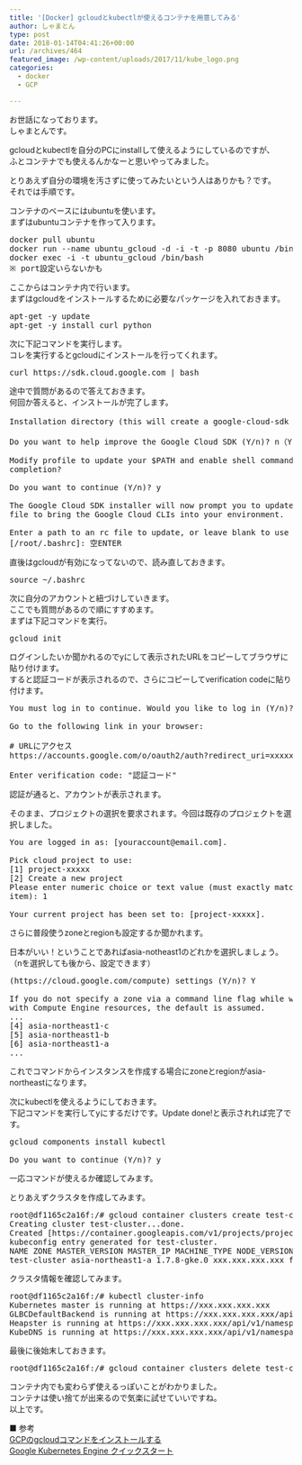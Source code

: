 ```yaml
---
title: '[Docker] gcloudとkubectlが使えるコンテナを用意してみる'
author: しゃまとん
type: post
date: 2018-01-14T04:41:26+00:00
url: /archives/464
featured_image: /wp-content/uploads/2017/11/kube_logo.png
categories:
  - docker
  - GCP

---
```

お世話になっております。  
しゃまとんです。

gcloudとkubectlを自分のPCにinstallして使えるようにしているのですが、  
ふとコンテナでも使えるんかなーと思いやってみました。

とりあえず自分の環境を汚さずに使ってみたいという人はありかも？です。  
それでは手順です。

コンテナのベースにはubuntuを使います。  
まずはubuntuコンテナを作って入ります。

<pre class="lang:default decode:true ">docker pull ubuntu
docker run --name ubuntu_gcloud -d -i -t -p 8080 ubuntu /bin/bash
docker exec -i -t ubuntu_gcloud /bin/bash
※ port設定いらないかも</pre>

ここからはコンテナ内で行います。  
まずはgcloudをインストールするために必要なパッケージを入れておきます。

<pre class="lang:default decode:true ">apt-get -y update
apt-get -y install curl python</pre>

次に下記コマンドを実行します。  
コレを実行するとgcloudにインストールを行ってくれます。

<pre class="lang:default decode:true ">curl https://sdk.cloud.google.com | bash</pre>

途中で質問があるので答えておきます。  
何回か答えると、インストールが完了します。

<pre class="lang:default decode:true">Installation directory (this will create a google-cloud-sdk subdirectory) (/root): 空ENTER

Do you want to help improve the Google Cloud SDK (Y/n)? n（Yでもいいです）

Modify profile to update your $PATH and enable shell command
completion?

Do you want to continue (Y/n)? y

The Google Cloud SDK installer will now prompt you to update an rc
file to bring the Google Cloud CLIs into your environment.

Enter a path to an rc file to update, or leave blank to use
[/root/.bashrc]: 空ENTER
</pre>

直後はgcloudが有効になってないので、読み直しておきます。

<pre class="lang:default decode:true ">source ~/.bashrc</pre>

次に自分のアカウントと紐づけしていきます。  
ここでも質問があるので順にすすめます。  
まずは下記コマンドを実行。

<pre class="lang:default decode:true ">gcloud init</pre>

ログインしたいか聞かれるのでyにして表示されたURLをコピーしてブラウザに貼り付けます。  
すると認証コードが表示されるので、さらにコピーしてverification codeに貼り付けます。

<pre class="lang:default decode:true">You must log in to continue. Would you like to log in (Y/n)? y

Go to the following link in your browser:

# URLにアクセス
https://accounts.google.com/o/oauth2/auth?redirect_uri=xxxxxxxxxxxxxxxxxxx

Enter verification code: "認証コード"</pre>

認証が通ると、アカウントが表示されます。

そのまま、プロジェクトの選択を要求されます。今回は既存のプロジェクトを選択しました。

<pre class="lang:default decode:true ">You are logged in as: [youraccount@email.com].

Pick cloud project to use:
[1] project-xxxxx
[2] Create a new project
Please enter numeric choice or text value (must exactly match list
item): 1

Your current project has been set to: [project-xxxxx].</pre>

さらに普段使うzoneとregionも設定するか聞かれます。

日本がいい！ということであればasia-notheast1のどれかを選択しましょう。  
（nを選択しても後から、設定できます）

<pre class="lang:default decode:true">(https://cloud.google.com/compute) settings (Y/n)? Y

If you do not specify a zone via a command line flag while working
with Compute Engine resources, the default is assumed.
...
[4] asia-northeast1-c
[5] asia-northeast1-b
[6] asia-northeast1-a
...
</pre>

これでコマンドからインスタンスを作成する場合にzoneとregionがasia-northeastになります。

次にkubectlを使えるようにしておきます。  
下記コマンドを実行してyにするだけです。Update done!と表示されれば完了です。

<pre class="lang:default decode:true ">gcloud components install kubectl

Do you want to continue (Y/n)? y</pre>

一応コマンドが使えるか確認してみます。

とりあえずクラスタを作成してみます。

<pre class="lang:default decode:true ">root@df1165c2a16f:/# gcloud container clusters create test-cluster --machine-type=f1-micro
Creating cluster test-cluster...done.
Created [https://container.googleapis.com/v1/projects/project-xxxxx/zones/asia-northeast1-a/clusters/test-cluster].
kubeconfig entry generated for test-cluster.
NAME ZONE MASTER_VERSION MASTER_IP MACHINE_TYPE NODE_VERSION NUM_NODES STATUS
test-cluster asia-northeast1-a 1.7.8-gke.0 xxx.xxx.xxx.xxx f1-micro 1.7.8-gke.0 3 RUNNING</pre>

クラスタ情報を確認してみます。

<pre class="lang:default decode:true ">root@df1165c2a16f:/# kubectl cluster-info
Kubernetes master is running at https://xxx.xxx.xxx.xxx
GLBCDefaultBackend is running at https://xxx.xxx.xxx.xxx/api/v1/namespaces/kube-system/services/default-http-backend/proxy
Heapster is running at https://xxx.xxx.xxx.xxx/api/v1/namespaces/kube-system/services/heapster/proxy
KubeDNS is running at https://xxx.xxx.xxx.xxx/api/v1/namespaces/kube-system/services/kube-dns/proxy</pre>

最後に後始末しておきます。

<pre class="lang:default decode:true ">root@df1165c2a16f:/# gcloud container clusters delete test-cluster</pre>

コンテナ内でも変わらず使えるっぽいことがわかりました。  
コンテナは使い捨てが出来るので気楽に試せていいですね。  
以上です。

■ 参考  
<a href="https://qiita.com/kentarosasaki/items/2232113b44b016a56adc" target="_blank" rel="noopener">GCPのgcloudコマンドをインストールする</a>  
<a href="https://cloud.google.com/kubernetes-engine/docs/quickstart?hl=ja" target="_blank" rel="noopener">Google Kubernetes Engine クイックスタート</a>